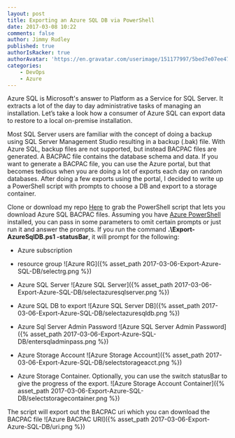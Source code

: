 ```yaml
---
layout: post
title: Exporting an Azure SQL DB via PowerShell
date: 2017-03-08 10:22
comments: false
author: Jimmy Rudley
published: true
authorIsRacker: true
authorAvatar: 'https://en.gravatar.com/userimage/151177997/5bed7e07ee47533cbd34b951d463bcb7.jpg'
categories:
    - DevOps
    - Azure
---
```


Azure SQL is Microsoft's answer to Platform as a Service for SQL Server. It extracts a lot of the day to day administrative tasks of managing an installation. Let’s take a look how a consumer of Azure SQL can export data to restore to a local on-premise installation.

<!-- more -->

Most SQL Server users are familiar with the concept of doing a backup using SQL Server Management Studio resulting in a backup (.bak) file. With Azure SQL, backup files are not supported, but instead BACPAC files are generated. A BACPAC file contains the database schema and data. If you want to generate a BACPAC file, you can use the Azure portal, but that becomes tedious when you are doing a lot of exports each day on random databases. After doing a few exports using the portal, I decided to write up a PowerShell script with prompts to choose a DB and export to a storage container.

Clone or download my repo [Here](https://github.com/jrudley/export-AzureSqlDb) to grab the PowerShell script that lets you download Azure SQL BACPAC files. Assuming you have [Azure PowerShell](https://azure.microsoft.com/en-us/downloads/) installed, you can pass in some parameters to omit certain prompts or just run it and answer the prompts. If you run the command **.\Export-AzureSqlDB.ps1 -statusBar**, it will prompt for the following:

* Azure subscription

* resource group
![Azure RG]({% asset_path 2017-03-06-Export-Azure-SQL-DB/selectrg.png %})
* Azure SQL Server
![Azure SQL Server]({% asset_path 2017-03-06-Export-Azure-SQL-DB/selectazuresqlserver.png %})
* Azure SQL DB to export
![Azure SQL Server DB]({% asset_path 2017-03-06-Export-Azure-SQL-DB/selectazuresqldb.png %})
* Azure Sql Server Admin Password
![Azure SQL Server Admin Password]({% asset_path 2017-03-06-Export-Azure-SQL-DB/entersqladminpass.png %})
* Azure Storage Account
![Azure Storage Account]({% asset_path 2017-03-06-Export-Azure-SQL-DB/selectstorageacct.png %})
* Azure Storage Container. Optionally, you can use the switch statusBar to give the progress of the export.
![Azure Storage Account Container]({% asset_path 2017-03-06-Export-Azure-SQL-DB/selectstoragecontainer.png %})

The script will export out the BACPAC uri which you can download the BACPAC file
![Azure BACPAC URI]({% asset_path 2017-03-06-Export-Azure-SQL-DB/uri.png %})



